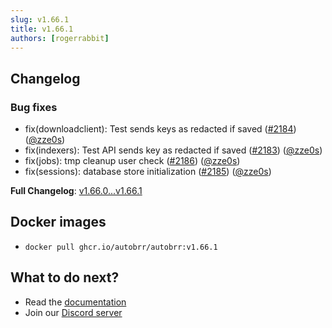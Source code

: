 ```yaml
---
slug: v1.66.1
title: v1.66.1
authors: [rogerrabbit]
---
```

## Changelog

### Bug fixes

* fix(downloadclient): Test sends keys as redacted if saved ([#2184](https://github.com/autobrr/autobrr/pull/2184)) ([@zze0s](https://github.com/zze0s))
* fix(indexers): Test API sends key as redacted if saved ([#2183](https://github.com/autobrr/autobrr/pull/2183)) ([@zze0s](https://github.com/zze0s))
* fix(jobs): tmp cleanup user check ([#2186](https://github.com/autobrr/autobrr/pull/2186)) ([@zze0s](https://github.com/zze0s))
* fix(sessions): database store initialization ([#2185](https://github.com/autobrr/autobrr/pull/2185)) ([@zze0s](https://github.com/zze0s))

**Full Changelog**: [v1.66.0...v1.66.1](https://github.com/autobrr/autobrr/compare/v1.66.0...v1.66.1)

## Docker images

* `docker pull ghcr.io/autobrr/autobrr:v1.66.1`

## What to do next?

* Read the [documentation](https://autobrr.com)
* Join our [Discord server](https://discord.gg/WQ2eUycxyT)